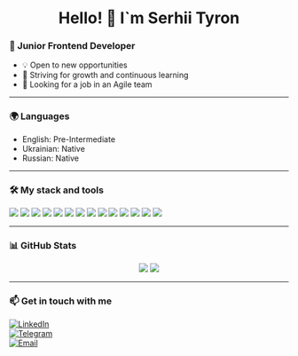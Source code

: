 <h1 align="center">Hello! 👋 I`m Serhii Tyron</h1>

### 🚀 Junior Frontend Developer
- 💡 Open to new opportunities
- 🎯 Striving for growth and continuous learning
- 🔎 Looking for a job in an Agile team

---

### 🌍 Languages
- English: Pre-Intermediate
- Ukrainian: Native
- Russian: Native

---

### 🛠️ My stack and tools
<p align="left">
  <img src="https://img.shields.io/badge/HTML5-E34F26?logo=html5&logoColor=white&style=flat-square" />
  <img src="https://img.shields.io/badge/CSS3-1572B6?logo=css3&logoColor=white&style=flat-square" />
  <img src="https://img.shields.io/badge/JavaScript-F7DF1E?logo=javascript&logoColor=black&style=flat-square" />
  <img src="https://img.shields.io/badge/TypeScript-3178C6?logo=typescript&logoColor=white&style=flat-square" />
  <img src="https://img.shields.io/badge/React-61DAFB?logo=react&logoColor=black&style=flat-square" />
  <img src="https://img.shields.io/badge/Redux-764ABC?logo=redux&logoColor=white&style=flat-square" />
  <img src="https://img.shields.io/badge/Angular-DD0031?logo=angular&logoColor=white&style=flat-square" />
  <img src="https://img.shields.io/badge/Node.js-339933?logo=node.js&logoColor=white&style=flat-square" />
  <img src="https://img.shields.io/badge/MongoDB-47A248?logo=mongodb&logoColor=white&style=flat-square" />
  <img src="https://img.shields.io/badge/Swagger-85EA2D?logo=swagger&logoColor=black&style=flat-square" />
  <img src="https://img.shields.io/badge/Postman-FF6C37?logo=postman&logoColor=white&style=flat-square" />
  <img src="https://img.shields.io/badge/Git-F05032?logo=git&logoColor=white&style=flat-square" />
  <img src="https://img.shields.io/badge/GitHub-181717?logo=github&logoColor=white&style=flat-square" />
  <img src="https://img.shields.io/badge/Figma-F24E1E?logo=figma&logoColor=white&style=flat-square" />
</p>

---

### 📊 GitHub Stats  
<p align="center">
  <img src="https://github-readme-stats.vercel.app/api?username=mestn1y1&show_icons=true&theme=radical" />
  <img src="https://github-readme-stats.vercel.app/api/top-langs/?username=mestn1y1&layout=compact&theme=radical" />
</p>

---

### 📫 Get in touch with me
[![LinkedIn](https://img.shields.io/badge/-LinkedIn-0077B5?logo=linkedin&logoColor=white&style=for-the-badge)](https://www.linkedin.com/in/serhii-tyron/)  
[![Telegram](https://img.shields.io/badge/-Telegram-26A5E4?logo=telegram&logoColor=white&style=for-the-badge)](https://t.me/serhii_tyron)  
[![Email](https://img.shields.io/badge/-Email-D14836?logo=gmail&logoColor=white&style=for-the-badge)](mailto:mestn1y@hotmail.com)
